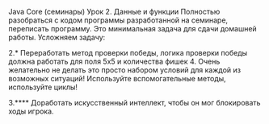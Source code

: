 Java Core (семинары)
Урок 2. Данные и функции
Полностью разобраться с кодом программы разработанной на семинаре, переписать программу. Это минимальная задача для сдачи домашней работы.
Усложняем задачу:

2.* Переработать метод проверки победы, логика проверки победы должна работать для поля 5х5 и количества фишек 4. Очень желательно не делать это просто набором условий для каждой из возможных ситуаций! Используйте вспомогательные методы, используйте циклы!

3.**** Доработать искусственный интеллект, чтобы он мог блокировать ходы игрока.
